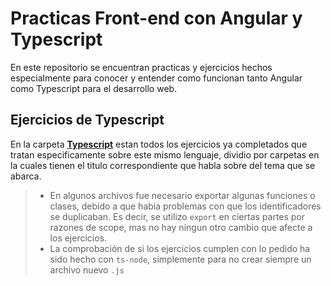 # Practicas Front-end con Angular y Typescript

En este repositorio se encuentran practicas y ejercicios hechos especialmente para conocer y entender como funcionan tanto Angular como Typescript para el desarrollo web.

## Ejercicios de Typescript

En la carpeta [**Typescript**](https://github.com/microsoft/TypeScript) estan todos los ejercicios ya completados que tratan especificamente sobre este mismo lenguaje, dividio por carpetas en la cuales tienen el titulo correspondiente que habla sobre del tema que se abarca.

> - En algunos archivos fue necesario exportar algunas funciones o clases, debido a que habia problemas con que los identificadores se duplicaban. Es decir, se utilizo `export` en ciertas partes por razones de scope, mas no hay ningun otro cambio que afecte a los ejercicios.
> - La comprobación de si los ejercicios cumplen con lo pedido ha sido hecho con `ts-node`, simplemente para no crear siempre un archivo nuevo `.js`
